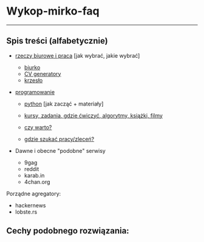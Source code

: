 # Wykop-mirko-faq
-----------------


## Spis treści (alfabetycznie)

- [rzeczy biurowe i praca](biuro/index.md) \[jak wybrać, jakie wybrać\]
  - [biurko](biuro/biurko.md)
  - [CV generatory](biuro/generatory_cv.md)
  - [krzesło](biuro/krzeslo.md)


- [programowanie](prog/index.md)
  - [python](prog/python.md) \[jak zacząć + materiały\]

  - [kursy, zadania, gdzie ćwiczyć, algorytmy, książki, filmy](prog/zadania.md)
  - [czy warto?](prog/czy_ma_sens.md#czy_warto)
  - [gdzie szukać pracy/zleceń?](prog/czy_ma_sens.md#gdzie_szukac)



- Dawne i obecne "podobne" serwisy
  - 9gag
  - reddit
  - karab.in
  - 4chan.org

Porządne agregatory:
  - hackernews
  - lobste.rs

Cechy podobnego rozwiązania:
  - 
